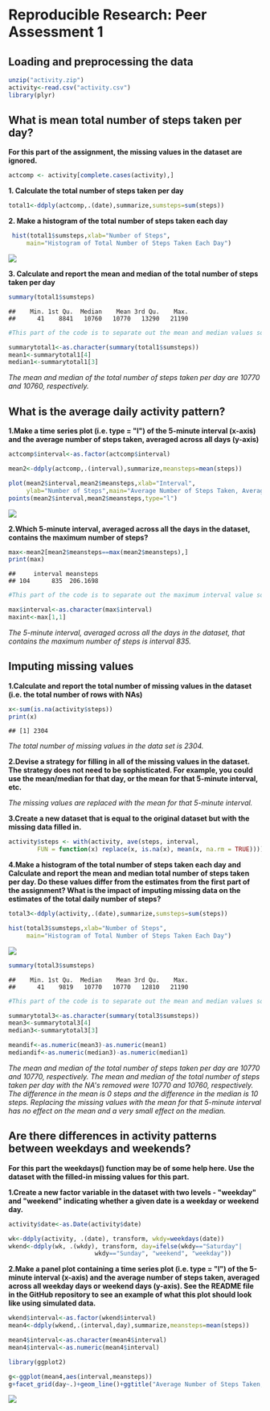 # Reproducible Research: Peer Assessment 1


## Loading and preprocessing the data


```r
unzip("activity.zip")   
activity<-read.csv("activity.csv")
library(plyr)
```

## What is mean total number of steps taken per day?  

**For this part of the assignment, the missing values in the dataset are ignored.**


```r
actcomp <- activity[complete.cases(activity),]    
```

**1. Calculate the total number of steps taken per day**


```r
total1<-ddply(actcomp,.(date),summarize,sumsteps=sum(steps))  
```

**2. Make a histogram of the total number of steps taken each day**



```r
 hist(total1$sumsteps,xlab="Number of Steps",
     main="Histogram of Total Number of Steps Taken Each Day")     
```

![](PA1_template_files/figure-html/unnamed-chunk-4-1.png)<!-- -->

**3.  Calculate and report the mean and median of the total number of steps taken per day**


```r
summary(total1$sumsteps)   
```

```
##    Min. 1st Qu.  Median    Mean 3rd Qu.    Max. 
##      41    8841   10760   10770   13290   21190
```

```r
#This part of the code is to separate out the mean and median values so they can be reported in the text.   

summarytotal1<-as.character(summary(total1$sumsteps))
mean1<-summarytotal1[4]    
median1<-summarytotal1[3]
```

*The mean and median of the total number of steps taken per day are 10770 and  10760, respectively.*


## What is the average daily activity pattern?

**1.Make a time series plot (i.e. type = "l") of the 5-minute interval (x-axis) and the average number of steps taken, averaged across all days (y-axis)**


```r
actcomp$interval<-as.factor(actcomp$interval)  

mean2<-ddply(actcomp,.(interval),summarize,meansteps=mean(steps))     

plot(mean2$interval,mean2$meansteps,xlab="Interval", 
     ylab="Number of Steps",main="Average Number of Steps Taken, Averaged Across All Days")   
points(mean2$interval,mean2$meansteps,type="l")
```

![](PA1_template_files/figure-html/unnamed-chunk-6-1.png)<!-- -->

**2.Which 5-minute interval, averaged across all the days in the dataset, contains the maximum number of steps?**


```r
max<-mean2[mean2$meansteps==max(mean2$meansteps),]
print(max)
```

```
##     interval meansteps
## 104      835  206.1698
```

```r
#This part of the code is to separate out the maximum interval value so it can be reported in the text.

max$interval<-as.character(max$interval)
maxint<-max[1,1]
```

*The 5-minute interval, averaged across all the days in the dataset, that contains the maximum number of steps is interval 835.* 

## Imputing missing values

**1.Calculate and report the total number of missing values in the dataset (i.e. the total number of rows with NAs)**


```r
x<-sum(is.na(activity$steps))
print(x)
```

```
## [1] 2304
```

*The total number of missing values in the data set is 2304.*

**2.Devise a strategy for filling in all of the missing values in the dataset. The strategy does not need to be sophisticated. For example, you could use the mean/median for that day, or the mean for that 5-minute interval, etc.**

*The missing values are replaced with the mean for that 5-minute interval.*

**3.Create a new dataset that is equal to the original dataset but with the missing data filled in.**


```r
activity$steps <- with(activity, ave(steps, interval,
        FUN = function(x) replace(x, is.na(x), mean(x, na.rm = TRUE))))
```

**4.Make a histogram of the total number of steps taken each day and Calculate and report the mean and median total number of steps taken per day. Do these values differ from the estimates from the first part of the assignment? What is the impact of imputing missing data on the estimates of the total daily number of steps?**


```r
total3<-ddply(activity,.(date),summarize,sumsteps=sum(steps))

hist(total3$sumsteps,xlab="Number of Steps",
     main="Histogram of Total Number of Steps Taken Each Day")   
```

![](PA1_template_files/figure-html/unnamed-chunk-10-1.png)<!-- -->

```r
summary(total3$sumsteps) 
```

```
##    Min. 1st Qu.  Median    Mean 3rd Qu.    Max. 
##      41    9819   10770   10770   12810   21190
```

```r
#This part of the code is to separate out the mean and median values so they can be reported in the text.  The difference between the means and medians with and without NA's are also calculated.

summarytotal3<-as.character(summary(total3$sumsteps))
mean3<-summarytotal3[4]
median3<-summarytotal3[3]

meandif<-as.numeric(mean3)-as.numeric(mean1)
mediandif<-as.numeric(median3)-as.numeric(median1)
```

*The mean and median of the total number of steps taken per day are 10770 and  10770, respectively.  The mean and median of the total number of steps taken per day with the NA's removed were 10770 and  10760, respectively.  The difference in the mean is 0 steps and the difference in the median is 10 steps.  Replacing the missing values with the mean for that 5-minute interval has no effect on the mean and a very small effect on the median.* 


## Are there differences in activity patterns between weekdays and weekends?  

**For this part the weekdays() function may be of some help here. Use the dataset with the filled-in missing values for this part.**

**1.Create a new factor variable in the dataset with two levels - "weekday" and "weekend" indicating whether a given date is a weekday or weekend day.**


```r
activity$date<-as.Date(activity$date)

wk<-ddply(activity, .(date), transform, wkdy=weekdays(date))
wkend<-ddply(wk, .(wkdy), transform, day=ifelse(wkdy=="Saturday"|
                        wkdy=="Sunday", "weekend", "weekday"))
```

**2.Make a panel plot containing a time series plot (i.e. type = "l") of the 5-minute interval (x-axis) and the average number of steps taken, averaged across all weekday days or weekend days (y-axis). See the README file in the GitHub repository to see an example of what this plot should look like using simulated data.**


```r
wkend$interval<-as.factor(wkend$interval)
mean4<-ddply(wkend,.(interval,day),summarize,meansteps=mean(steps))

mean4$interval<-as.character(mean4$interval)
mean4$interval<-as.numeric(mean4$interval)

library(ggplot2)

g<-ggplot(mean4,aes(interval,meansteps))
g+facet_grid(day~.)+geom_line()+ggtitle("Average Number of Steps Taken, Averaged Across All Week/Weekend Days")
```

![](PA1_template_files/figure-html/unnamed-chunk-12-1.png)<!-- -->

